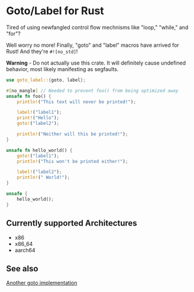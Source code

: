 # Goto/Label for Rust

Tired of using newfangled control flow mechnisms like "loop," "while,"
and "for"?

Well worry no more! Finally, "goto" and "label" macros have arrived for Rust!
And they're `#![no_std]`!

**Warning** - Do not actually use this crate. It will definitely cause
undefined behavior, most likely manifesting as segfaults.

```rust
use goto_label::{goto, label};

#[no_mangle] // Needed to prevent foo() from being optimized away
unsafe fn foo() {
    println!("This text will never be printed!");

    label!("label1");
    print!("Hello");
    goto!("label2");

    println!("Neither will this be printed!");
}

unsafe fn hello_world() {
    goto!("label1");
    println!("This won't be printed either!");

    label!("label2");
    println!(" World!");
}

unsafe {
    hello_world();
}
```

## Currently supported Architectures

* x86
* x86\_64
* aarch64

## See also

[Another goto implementation](https://github.com/clucompany/Goto)
